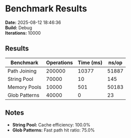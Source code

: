 # Benchmark Results

**Date:** 2025-08-12 18:46:36  
**Build:** Debug  
**Iterations:** 10000  

## Results

| Benchmark | Operations | Time (ms) | ns/op |
|-----------|------------|-----------|-------|
| Path Joining | 200000 | 10377 | 51887 |
| String Pool | 70000 | 10 | 145 |
| Memory Pools | 10000 | 501 | 50183 |
| Glob Patterns | 40000 | 0 | 23 |

## Notes

- **String Pool:** Cache efficiency: 100.0%
- **Glob Patterns:** Fast path hit ratio: 75.0%
